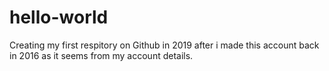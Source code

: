 # hello-world

Creating my first respitory on Github in 2019 after i made this account back in 2016 as it seems from my account details.
